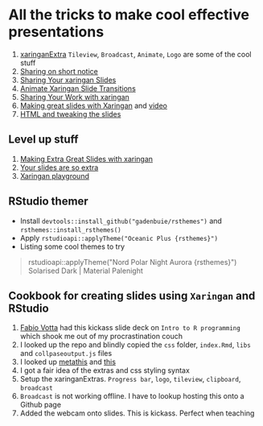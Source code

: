 # All the tricks to make cool effective presentations
1. [xaringanExtra](https://pkg.garrickadenbuie.com/xaringanExtra/#/README?id=xaringanextra)
`Tileview`, `Broadcast`, `Animate`, `Logo` are some of the cool stuff
2. [Sharing on short notice](https://rstudio-education.github.io/sharing-short-notice/#1)
3. [Sharing Your xaringan Slides](https://www.garrickadenbuie.com/blog/sharing-xaringan-slides/)
4. [Animate Xaringan Slide Transitions](https://www.garrickadenbuie.com/blog/animate-xaringan-slide-transitions/)
5. [Sharing Your Work with xaringan](https://spcanelon.github.io/xaringan-basics-and-beyond/)
6. [Making great slides with Xaringan](https://presentable-user2021.netlify.app/) and [video](https://www.youtube.com/watch?v=RPFh3y9UAX4&list=PL4IzsxWztPdnCC_kMCYKrd_t6cViMhBrD)
7. [HTML and tweaking the slides](https://arm.rbind.io/slides/xaringan.html#1)

## Level up stuff
1. [Making Extra Great Slides with xaringan](https://slides.garrickadenbuie.com/extra-great-slides/intro/#1)
2. [Your slides are so extra](https://slides.garrickadenbuie.com/extra-special-xaringan/#1)
3. [Xaringan playground](https://slides.garrickadenbuie.com/xaringan-playground/#1)

## RStudio themer
- Install `devtools::install_github("gadenbuie/rsthemes")` and `rsthemes::install_rsthemes()`
- Apply `rstudioapi::applyTheme("Oceanic Plus {rsthemes}")`
- Listing some cool themes to try
> rstudioapi::applyTheme("Nord Polar Night Aurora {rsthemes}")
Solarised Dark | Material Palenight

## Cookbook for creating slides using `Xaringan` and RStudio
1. [Fabio Votta](https://favstats.github.io/ds3_r_intro/#1) had this kickass slide deck on `Intro to R programming` which shook me out of my procrastination couch
2. I looked up the repo and blindly copied the `css` folder, `index.Rmd`, `libs` and `collpaseoutput.js` files
3. I looked up [metathis](https://presentable-user2021.netlify.app/packages/metathis/) and [this](https://xeurmia.netlify.app/?panelset1=panel-12#1)
4. I got a fair idea of the extras and css styling syntax
5. Setup the xaringanExtras. `Progress bar`, `logo`, `tileview`, `clipboard`, `broadcast`
6. `Broadcast` is not working offline. I have to lookup hosting this onto a Github page
7. Added the webcam onto slides. This is kickass. Perfect when teaching
